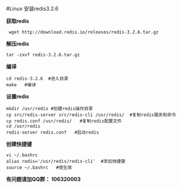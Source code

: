 #Linux 安装redis3.2.6

**获取redis**
```
 wget http://download.redis.io/releases/redis-3.2.6.tar.gz
```
**解压redis**
```
tar -zxvf redis-3.2.6.tar.gz
```
**编译**
```
cd redis-3.2.6  #进入目录
make   #编译
```
**设置redis**
```
mkdir /usr/redis #创建redis操作目录
cp src/redis-server src/redis-cli /usr/redis/  #复制redis服务和命令
cp redis.conf /usr/redis/   #复制redis配置文件
cd /usr/redis
redis-server redis.conf   #启动redis
```
**创建快捷键**
```
vi ~/.bashrc
alias redis='/usr/redis/redis-cli'  #添加快捷键
source ~/.bashrc   #使生效
```
**有问题请加QQ群： 106320003**
